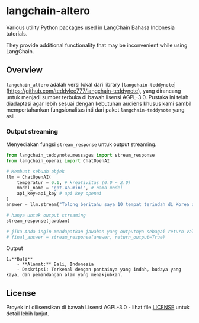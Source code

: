 # langchain-altero

Various utility Python packages used in LangChain Bahasa Indonesia tutorials.

They provide additional functionality that may be inconvenient while using LangChain.

## Overview

`langchain_altero` adalah versi lokal dari library [`langchain-teddynote`] (https://github.com/teddylee777/langchain-teddynote), yang dirancang untuk menjadi sumber terbuka di bawah lisensi AGPL-3.0. Pustaka ini telah diadaptasi agar lebih sesuai dengan kebutuhan audiens khusus kami sambil mempertahankan fungsionalitas inti dari paket `langchain-teddynote` yang asli.

### Output streaming

Menyediakan fungsi `stream_response` untuk output streaming.

```python
from langchain_teddynote.messages import stream_response
from langchain_openai import ChatOpenAI

# Membuat sebuah objek
llm = ChatOpenAI(
    temperatur = 0.1, # kreativitas (0.0 ~ 2.0)
    model_name = "gpt-4o-mini", # nama model
    api_key=api_key # api key openai
)
answer = llm.stream("Tolong beritahu saya 10 tempat terindah di Korea dan alamatnya!")

# hanya untuk output streaming
stream_response(jawaban)

# jika Anda ingin mendapatkan jawaban yang outputnya sebagai return value
# final_answer = stream_response(answer, return_output=True)
```
Output
```
1.**Bali**
    - **Alamat:** Bali, Indonesia
    - Deskripsi: Terkenal dengan pantainya yang indah, budaya yang kaya, dan pemandangan alam yang menakjubkan.
```

## License

Proyek ini dilisensikan di bawah Lisensi AGPL-3.0 - lihat file [LICENSE](./LICENSE) untuk detail lebih lanjut.
